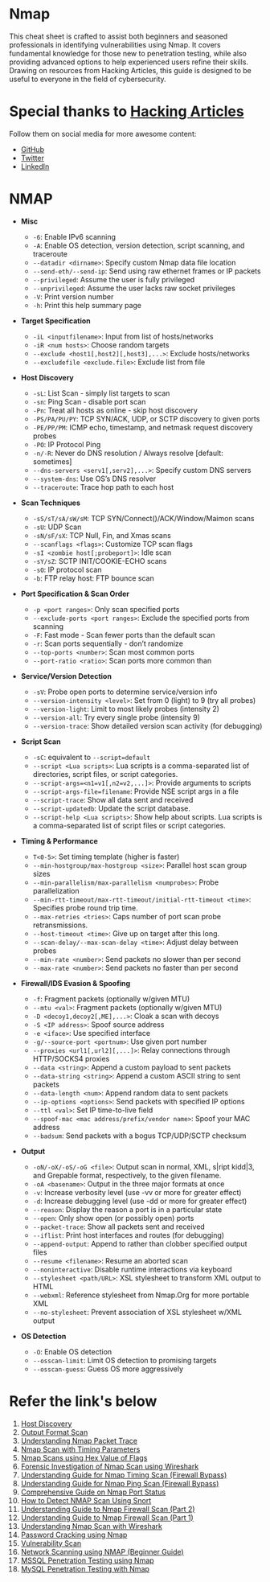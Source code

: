 # Nmap

This cheat sheet is crafted to assist both beginners and seasoned professionals in identifying vulnerabilities using Nmap. It covers fundamental knowledge for those new to penetration testing, while also providing advanced options to help experienced users refine their skills. Drawing on resources from Hacking Articles, this guide is designed to be useful to everyone in the field of cybersecurity.


# **Special thanks to [Hacking Articles](https://www.hackingarticles.in)**

Follow them on social media for more awesome content:
- [GitHub](https://github.com/Ignitetechnologies)
- [Twitter](https://twitter.com/hackinarticles)
- [LinkedIn](https://in.linkedin.com/company/hackingarticles)

# NMAP

- **Misc**
  - `-6`: Enable IPv6 scanning
  - `-A`: Enable OS detection, version detection, script scanning, and traceroute
  - `--datadir <dirname>`: Specify custom Nmap data file location
  - `--send-eth/--send-ip`: Send using raw ethernet frames or IP packets
  - `--privileged`: Assume the user is fully privileged
  - `--unprivileged`: Assume the user lacks raw socket privileges
  - `-V`: Print version number
  - `-h`: Print this help summary page

- **Target Specification**
  - `-iL <inputfilename>`: Input from list of hosts/networks
  - `-iR <num hosts>`: Choose random targets
  - `--exclude <host1[,host2][,host3],...>`: Exclude hosts/networks
  - `--excludefile <exclude.file>`: Exclude list from file

- **Host Discovery**
  - `-sL`: List Scan - simply list targets to scan
  - `-sn`: Ping Scan - disable port scan
  - `-Pn`: Treat all hosts as online - skip host discovery
  - `-PS/PA/PU/PY`: TCP SYN/ACK, UDP, or SCTP discovery to given ports
  - `-PE/PP/PM`: ICMP echo, timestamp, and netmask request discovery probes
  - `-PO`: IP Protocol Ping
  - `-n/-R`: Never do DNS resolution / Always resolve [default: sometimes]
  - `--dns-servers <serv1[,serv2],...>`: Specify custom DNS servers
  - `--system-dns`: Use OS’s DNS resolver
  - `--traceroute`: Trace hop path to each host

- **Scan Techniques**
  - `-sS/sT/sA/sW/sM`: TCP SYN/Connect()/ACK/Window/Maimon scans
  - `-sU`: UDP Scan
  - `-sN/sF/sX`: TCP Null, Fin, and Xmas scans
  - `--scanflags <flags>`: Customize TCP scan flags
  - `-sI <zombie host[;probeport]>`: Idle scan
  - `-sY/sZ`: SCTP INIT/COOKIE-ECHO scans
  - `-sO`: IP protocol scan
  - `-b`: FTP relay host: FTP bounce scan

- **Port Specification & Scan Order**
  - `-p <port ranges>`: Only scan specified ports
  - `--exclude-ports <port ranges>`: Exclude the specified ports from scanning
  - `-F`: Fast mode - Scan fewer ports than the default scan
  - `-r`: Scan ports sequentially - don’t randomize
  - `--top-ports <number>`: Scan <number> most common ports
  - `--port-ratio <ratio>`: Scan ports more common than <ratio>

- **Service/Version Detection**
  - `-sV`: Probe open ports to determine service/version info
  - `--version-intensity <level>`: Set from 0 (light) to 9 (try all probes)
  - `--version-light`: Limit to most likely probes (intensity 2)
  - `--version-all`: Try every single probe (intensity 9)
  - `--version-trace`: Show detailed version scan activity (for debugging)

- **Script Scan**
  - `-sC`: equivalent to `--script=default`
  - `--script <Lua scripts>`: Lua scripts is a comma-separated list of directories, script files, or script categories.
  - `--script-args=<n1=v1[,n2=v2,...]>`: Provide arguments to scripts
  - `--script-args-file=filename`: Provide NSE script args in a file
  - `--script-trace`: Show all data sent and received
  - `--script-updatedb`: Update the script database.
  - `--script-help <Lua scripts>`: Show help about scripts. Lua scripts is a comma-separated list of script files or script categories.

- **Timing & Performance**
  - `T<0-5>`: Set timing template (higher is faster)
  - `--min-hostgroup/max-hostgroup <size>`: Parallel host scan group sizes
  - `--min-parallelism/max-parallelism <numprobes>`: Probe parallelization
  - `--min-rtt-timeout/max-rtt-timeout/initial-rtt-timeout <time>`: Specifies probe round trip time.
  - `--max-retries <tries>`: Caps number of port scan probe retransmissions.
  - `--host-timeout <time>`: Give up on target after this long.
  - `--scan-delay/--max-scan-delay <time>`: Adjust delay between probes
  - `--min-rate <number>`: Send packets no slower than <number> per second
  - `--max-rate <number>`: Send packets no faster than <number> per second

- **Firewall/IDS Evasion & Spoofing**
  - `-f`: Fragment packets (optionally w/given MTU)
  - `--mtu <val>`: Fragment packets (optionally w/given MTU)
  - `-D <decoy1,decoy2[,ME],...>`: Cloak a scan with decoys
  - `-S <IP address>`: Spoof source address
  - `-e <iface>`: Use specified interface
  - `-g/--source-port <portnum>`: Use given port number
  - `--proxies <url1[,url2][,...]>`: Relay connections through HTTP/SOCKS4 proxies
  - `--data <string>`: Append a custom payload to sent packets
  - `--data-string <string>`: Append a custom ASCII string to sent packets
  - `--data-length <num>`: Append random data to sent packets
  - `--ip-options <options>`: Send packets with specified IP options
  - `--ttl <val>`: Set IP time-to-live field
  - `--spoof-mac <mac address/prefix/vendor name>`: Spoof your MAC address
  - `--badsum`: Send packets with a bogus TCP/UDP/SCTP checksum

- **Output**
  - `-oN/-oX/-oS/-oG <file>`: Output scan in normal, XML, s|ript kidd|3, and Grepable format, respectively, to the given filename.
  - `-oA <basename>`: Output in the three major formats at once
  - `-v`: Increase verbosity level (use -vv or more for greater effect)
  - `-d`: Increase debugging level (use -dd or more for greater effect)
  - `--reason`: Display the reason a port is in a particular state
  - `--open`: Only show open (or possibly open) ports
  - `--packet-trace`: Show all packets sent and received
  - `--iflist`: Print host interfaces and routes (for debugging)
  - `--append-output`: Append to rather than clobber specified output files
  - `--resume <filename>`: Resume an aborted scan
  - `--noninteractive`: Disable runtime interactions via keyboard
  - `--stylesheet <path/URL>`: XSL stylesheet to transform XML output to HTML
  - `--webxml`: Reference stylesheet from Nmap.Org for more portable XML
  - `--no-stylesheet`: Prevent association of XSL stylesheet w/XML output

- **OS Detection**
  - `-O`: Enable OS detection
  - `--osscan-limit`: Limit OS detection to promising targets
  - `--osscan-guess`: Guess OS more aggressively

# Refer the link's below

1. [Host Discovery](https://www.hackingarticles.in/nmap-for-pentester-host-discovery/)
2. [Output Format Scan](https://www.hackingarticles.in/nmap-for-pentester-output-format-scan/)
3. [Understanding Nmap Packet Trace](https://www.hackingarticles.in/understanding-nmap-packet-trace/)
4. [Nmap Scan with Timing Parameters](https://www.hackingarticles.in/nmap-scan-with-timing-parameters/)
5. [Nmap Scans using Hex Value of Flags](https://www.hackingarticles.in/nmap-scans-using-hex-value-flags/)
6. [Forensic Investigation of Nmap Scan using Wireshark](https://www.hackingarticles.in/forensic-investigation-of-nmap-scan-using-wireshark/)
7. [Understanding Guide for Nmap Timing Scan (Firewall Bypass)](https://www.hackingarticles.in/understanding-guide-nmap-timing-scan-firewall-bypass/)
8. [Understanding Guide for Nmap Ping Scan (Firewall Bypass)](https://www.hackingarticles.in/understanding-guide-nmap-ping-scan-firewall-bypass/)
9. [Comprehensive Guide on Nmap Port Status](https://www.hackingarticles.in/comprehensive-guide-nmap-port-status/)
10. [How to Detect NMAP Scan Using Snort](https://www.hackingarticles.in/detect-nmap-scan-using-snort/)
11. [Understanding Guide to Nmap Firewall Scan (Part 2)](https://www.hackingarticles.in/understanding-guide-nmap-firewall-scan-part-2/)
12. [Understanding Guide to Nmap Firewall Scan (Part 1)](https://www.hackingarticles.in/understanding-guide-nmap-firewall-scan-part-1/)
13. [Understanding Nmap Scan with Wireshark](https://www.hackingarticles.in/understanding-nmap-scan-wireshark/)
14. [Password Cracking using Nmap](https://www.hackingarticles.in/nmap-for-pentester-password-cracking/)
15. [Vulnerability Scan](https://www.hackingarticles.in/nmap-for-pentester-vulnerability-scan/)
16. [Network Scanning using NMAP (Beginner Guide)](https://www.hackingarticles.in/network-scanning-using-nmap-beginner-guide/)
17. [MSSQL Penetration Testing using Nmap](https://www.hackingarticles.in/mssql-for-pentesternmap/)
18. [MySQL Penetration Testing with Nmap](https://www.hackingarticles.in/mysql-penetration-testing-nmap/)
